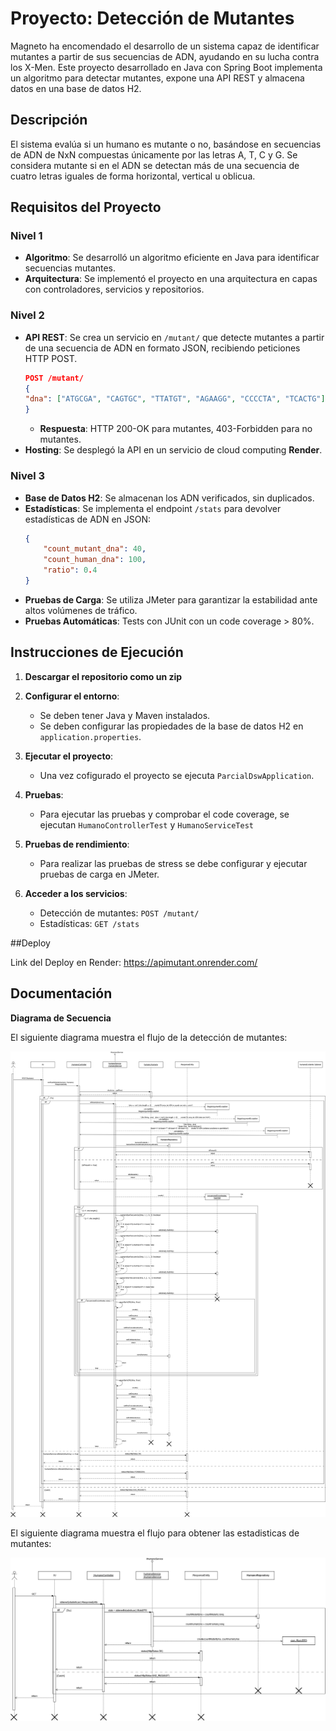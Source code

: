 # Proyecto: Detección de Mutantes

Magneto ha encomendado el desarrollo de un sistema capaz de identificar mutantes a partir de sus secuencias de ADN, ayudando en su lucha contra los X-Men. Este proyecto desarrollado en Java con Spring Boot implementa un algoritmo para detectar mutantes, expone una API REST y almacena datos en una base de datos H2.

## Descripción

El sistema evalúa si un humano es mutante o no, basándose en secuencias de ADN de NxN compuestas únicamente por las letras A, T, C y G. Se considera mutante si en el ADN se detectan más de una secuencia de cuatro letras iguales de forma horizontal, vertical u oblicua.

## Requisitos del Proyecto

### Nivel 1
- **Algoritmo**: Se desarrolló un algoritmo eficiente en Java para identificar secuencias mutantes.
- **Arquitectura**: Se implementó el proyecto en una arquitectura en capas con controladores, servicios y repositorios.

### Nivel 2
- **API REST**: Se crea un servicio en `/mutant/` que detecte mutantes a partir de una secuencia de ADN en formato JSON, recibiendo peticiones HTTP POST.
  ```json
  POST /mutant/
  {
  "dna": ["ATGCGA", "CAGTGC", "TTATGT", "AGAAGG", "CCCCTA", "TCACTG"]
  }
  ```
  - **Respuesta**: HTTP 200-OK para mutantes, 403-Forbidden para no mutantes.
- **Hosting**: Se desplegó la API en un servicio de cloud computing **Render**.

### Nivel 3
- **Base de Datos H2**: Se almacenan los ADN verificados, sin duplicados.
- **Estadísticas**: Se implementa el endpoint `/stats` para devolver estadísticas de ADN en JSON:
  ```json
  {
      "count_mutant_dna": 40,
      "count_human_dna": 100,
      "ratio": 0.4
  }
  ```
- **Pruebas de Carga**: Se utiliza JMeter para garantizar la estabilidad ante altos volúmenes de tráfico.
- **Pruebas Automáticas**: Tests con JUnit con un code coverage > 80%.

## Instrucciones de Ejecución

1. **Descargar el repositorio como un zip**

2. **Configurar el entorno**:
   - Se deben tener Java y Maven instalados.
   - Se deben configurar las propiedades de la base de datos H2 en `application.properties`.

3. **Ejecutar el proyecto**:
   - Una vez cofigurado el proyecto se ejecuta `ParcialDswApplication`.

4. **Pruebas**:
   - Para ejecutar las pruebas y comprobar el code coverage, se ejecutan `HumanoControllerTest` y `HumanoServiceTest`

5. **Pruebas de rendimiento**:
   - Para realizar las pruebas de stress se debe configurar y ejecutar pruebas de carga en JMeter.

6. **Acceder a los servicios**:
   - Detección de mutantes: `POST /mutant/`
   - Estadísticas: `GET /stats`

##Deploy

Link del Deploy en Render: https://apimutant.onrender.com/

## Documentación

**Diagrama de Secuencia**

El siguiente diagrama muestra el flujo de la detección de mutantes:

![Diagrama de Secuencia POST](docs/ParcialDSW1.png)

El siguiente diagrama muestra el flujo para obtener las estadisticas de mutantes:

![Diagrama de Secuencia POST](docs/ParcialDSW2.png)
